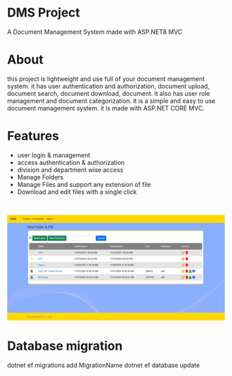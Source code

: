 # DMS Project
A Document Management System made with ASP.NET8 MVC

# About
  this project is lightweight and use full of your document management system. it has user authentication and authorization, document upload, document search, document download, document. it also has user role management and document categorization. it is a simple and easy to use document management system. it is made with ASP.NET CORE MVC.  


# Features

- user login & management
- access authentication & authorization
- division and department wise access
- Manage Folders
- Manage Files and support any extension of file
- Download and edit files with a single click

<br>


![Screenshot of the App](ScreenShot.jpeg)

# Database migration 
 dotnet ef migrations add MigrationName
 dotnet ef database update






